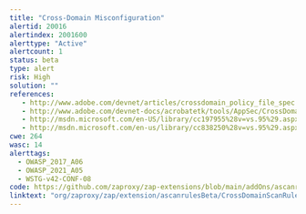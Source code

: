 ```yaml
---
title: "Cross-Domain Misconfiguration"
alertid: 20016
alertindex: 2001600
alerttype: "Active"
alertcount: 1
status: beta
type: alert
risk: High
solution: ""
references:
   - http://www.adobe.com/devnet/articles/crossdomain_policy_file_spec.html
   - http://www.adobe.com/devnet-docs/acrobatetk/tools/AppSec/CrossDomain_PolicyFile_Specification.pdf
   - http://msdn.microsoft.com/en-US/library/cc197955%28v=vs.95%29.aspx
   - http://msdn.microsoft.com/en-us/library/cc838250%28v=vs.95%29.aspx
cwe: 264
wasc: 14
alerttags: 
  - OWASP_2017_A06
  - OWASP_2021_A05
  - WSTG-v42-CONF-08
code: https://github.com/zaproxy/zap-extensions/blob/main/addOns/ascanrulesBeta/src/main/java/org/zaproxy/zap/extension/ascanrulesBeta/CrossDomainScanRule.java
linktext: "org/zaproxy/zap/extension/ascanrulesBeta/CrossDomainScanRule.java"
---
```


